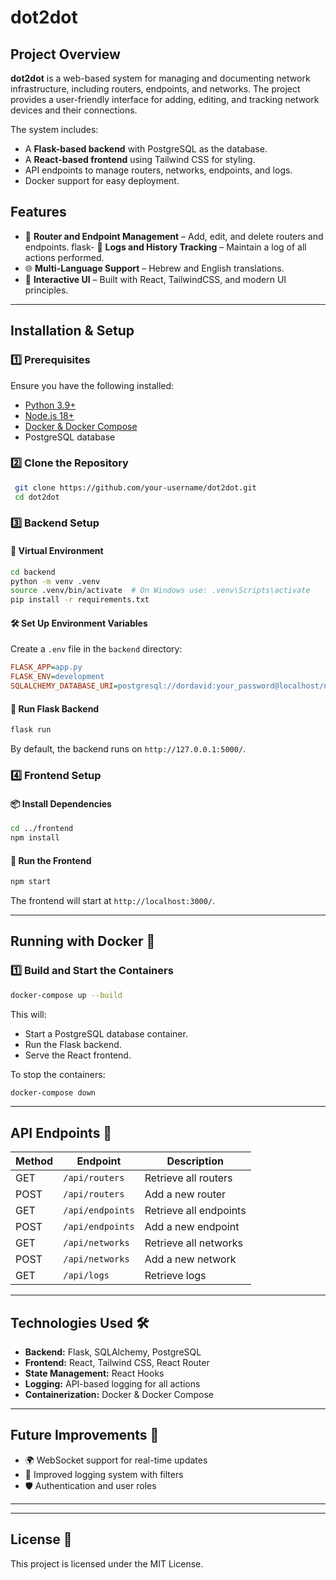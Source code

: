 # dot2dot

## Project Overview
**dot2dot** is a web-based system for managing and documenting network infrastructure, including routers, endpoints, and networks. The project provides a user-friendly interface for adding, editing, and tracking network devices and their connections.

The system includes:
- A **Flask-based backend** with PostgreSQL as the database.
- A **React-based frontend** using Tailwind CSS for styling.
- API endpoints to manage routers, networks, endpoints, and logs.
- Docker support for easy deployment.

## Features
- 📌 **Router and Endpoint Management** – Add, edit, and delete routers and endpoints.
flask- 📜 **Logs and History Tracking** – Maintain a log of all actions performed.
- 🌐 **Multi-Language Support** – Hebrew and English translations.
- 🎨 **Interactive UI** – Built with React, TailwindCSS, and modern UI principles.

---
## Installation & Setup
### 1️⃣ Prerequisites
Ensure you have the following installed:
- [Python 3.9+](https://www.python.org/downloads/)
- [Node.js 18+](https://nodejs.org/)
- [Docker & Docker Compose](https://docs.docker.com/get-docker/)
- PostgreSQL database

### 2️⃣ Clone the Repository
```sh
 git clone https://github.com/your-username/dot2dot.git
 cd dot2dot
```

### 3️⃣ Backend Setup
#### 🔧 Virtual Environment
```sh
cd backend
python -m venv .venv
source .venv/bin/activate  # On Windows use: .venv\Scripts\activate
pip install -r requirements.txt
```
#### 🛠️ Set Up Environment Variables
Create a `.env` file in the `backend` directory:
```ini
FLASK_APP=app.py
FLASK_ENV=development
SQLALCHEMY_DATABASE_URI=postgresql://dordavid:your_password@localhost/network_db
```
#### 🚀 Run Flask Backend
```sh
flask run
```
By default, the backend runs on `http://127.0.0.1:5000/`.

### 4️⃣ Frontend Setup
#### 📦 Install Dependencies
```sh
cd ../frontend
npm install
```
#### 🏃 Run the Frontend
```sh
npm start
```
The frontend will start at `http://localhost:3000/`.

---
## Running with Docker 🐳
### 1️⃣ Build and Start the Containers
```sh
docker-compose up --build
```
This will:
- Start a PostgreSQL database container.
- Run the Flask backend.
- Serve the React frontend.

To stop the containers:
```sh
docker-compose down
```

---
## API Endpoints 📡
| Method | Endpoint               | Description                    |
|--------|------------------------|--------------------------------|
| GET    | `/api/routers`         | Retrieve all routers          |
| POST   | `/api/routers`         | Add a new router              |
| GET    | `/api/endpoints`       | Retrieve all endpoints        |
| POST   | `/api/endpoints`       | Add a new endpoint            |
| GET    | `/api/networks`        | Retrieve all networks         |
| POST   | `/api/networks`        | Add a new network             |
| GET    | `/api/logs`            | Retrieve logs                 |

---
## Technologies Used 🛠️
- **Backend:** Flask, SQLAlchemy, PostgreSQL
- **Frontend:** React, Tailwind CSS, React Router
- **State Management:** React Hooks
- **Logging:** API-based logging for all actions
- **Containerization:** Docker & Docker Compose

---
## Future Improvements 🚀
- 🌍 WebSocket support for real-time updates
- 📡 Improved logging system with filters
- 🛡️ Authentication and user roles

---

---
## License 📜
This project is licensed under the MIT License.

